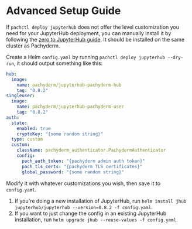 # Advanced Setup Guide

If `pachctl deploy jupyterhub` does not offer the level customization you need for your JupyterHub deployment, you can manually install it by following the [zero to JupyterHub guide](https://zero-to-jupyterhub.readthedocs.io/en/latest/index.html). It should be installed on the same cluster as Pachyderm. 

Create a Helm `config.yaml` by running `pachctl deploy jupyterhub --dry-run`, it should output something like this:

```yaml
hub:
  image:
    name: pachyderm/jupyterhub-pachyderm-hub
    tag: "0.8.2"
singleuser:
  image:
    name: pachyderm/jupyterhub-pachyderm-user
    tag: "0.8.2"
auth:
  state:
    enabled: true
    cryptoKey: "{some random string}"
  type: custom
  custom:
    className: pachyderm_authenticator.PachydermAuthenticator
    config:
      pach_auth_token: "{pachyderm admin auth token}"
      pach_tls_certs: "{pachyderm TLS certificates}"
      global_password: "{some random string}"
```

Modify it with whatever customizations you wish, then save it to `config.yaml`.

1) If you're doing a new installation of JupyterHub, run `helm install jhub jupyterhub/jupyterhub --version=0.8.2 -f config.yaml`.
2) If you want to just change the config in an existing JupyterHub installation, run `helm upgrade jhub --reuse-values -f config.yaml`.
